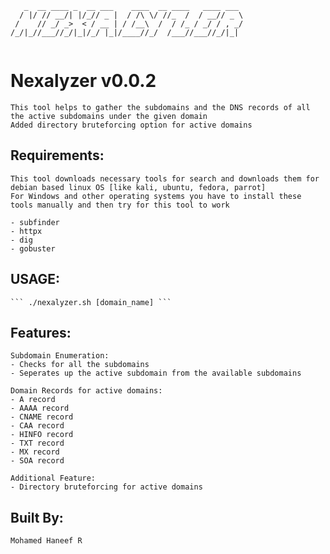 ```
   _  __ ____ _  __ ___    ____  __ ____   ____ ___ 
  / |/ // __/| |/_// _ |  / /\ \/ //_  /  / __// _ \
 /    // _/ _>  < / __ | / /__\  /  / /_ / _/ / , _/
/_/|_//___//_/|_|/_/ |_|/____//_/  /___//___//_/|_| 
                                                    
```

# Nexalyzer v0.0.2

    This tool helps to gather the subdomains and the DNS records of all the active subdomains under the given domain
    Added directory bruteforcing option for active domains

## Requirements:

    This tool downloads necessary tools for search and downloads them for debian based linux OS [like kali, ubuntu, fedora, parrot]
    For Windows and other operating systems you have to install these tools manually and then try for this tool to work
    
    - subfinder
    - httpx
    - dig 
    - gobuster

## USAGE:
    ``` ./nexalyzer.sh [domain_name] ``` 

## Features:
    
    Subdomain Enumeration:
    - Checks for all the subdomains
    - Seperates up the active subdomain from the available subdomains

    Domain Records for active domains:
    - A record
    - AAAA record
    - CNAME record
    - CAA record
    - HINFO record
    - TXT record
    - MX record
    - SOA record

    Additional Feature:
    - Directory bruteforcing for active domains

## Built By:
    Mohamed Haneef R    
